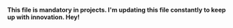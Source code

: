 **This file is mandatory in projects. I'm updating this file constantly to keep up with innovation. Hey!** 
